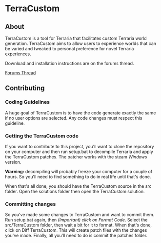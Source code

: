 # TerraCustom

## About

TerraCustom is a tool for Terraria that facilitates custom Terraria world generation. TerraCustom aims to allow users to experience worlds that can be varied and tweaked to personal preference for novel Terraria experiences. 

Download and installation instructions are on the forums thread.

[Forums Thread](http://forums.terraria.org/index.php?threads/unofficial-terracustom-for-1-3.35346/)

## Contributing

### Coding Guidelines

A huge goal of TerraCustom is to have the code generate exactly the same if no user options are selected. Any code changes must respect this guideline. 

### Getting the TerraCustom code

If you want to contribute to this project, you'll want to clone the repository on your computer and then run setup.bat to decompile Terraria and apply the TerraCustom patches. The patcher works with the steam *Windows* version.

**Warning:** decompiling will probably freeze your computer for a couple of hours. So you'll need to find something to do in real life until that's done.

When that's all done, you should have the TerraCustom source in the src folder. Open the solutions folder then open the TerraCustom solution.

### Committing changes

So you've made some changes to TerraCustom and want to commit them. Run setup.bat again, then *(Important) click on Format Code*. Select the src/TerraCustom folder, then wait a bit for it to format. When that's done, click on Diff TerraCustom. This will create patch files with the changes you've made. Finally, all you'll need to do is commit the patches folder.
